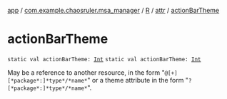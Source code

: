 [app](../../../index.md) / [com.example.chaosruler.msa_manager](../../index.md) / [R](../index.md) / [attr](index.md) / [actionBarTheme](.)

# actionBarTheme

`static val actionBarTheme: `[`Int`](https://kotlinlang.org/api/latest/jvm/stdlib/kotlin/-int/index.html)
`static val actionBarTheme: `[`Int`](https://kotlinlang.org/api/latest/jvm/stdlib/kotlin/-int/index.html)

May be a reference to another resource, in the form "`@[+][*package*:]*type*/*name*`" or a theme attribute in the form "`?[*package*:]*type*/*name*`".

